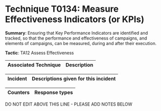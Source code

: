 # Technique T0134: Measure Effectiveness Indicators (or KPIs)

**Summary**: Ensuring that Key Performance Indicators are identified and tracked, so that the performance and effectiveness of campaigns, and elements of campaigns, can be measured, during and after their execution.

**Tactic**: TA12 Assess Effectiveness           


| Associated Technique | Description |
| --------- | ------------------------- |



| Incident | Descriptions given for this incident |
| -------- | -------------------- |



| Counters | Response types |
| -------- | -------------- |


DO NOT EDIT ABOVE THIS LINE - PLEASE ADD NOTES BELOW